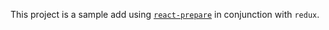 This project is a sample add using [`react-prepare`](https://github.com/elierotenberg/react-prepare) in conjunction with `redux`.
